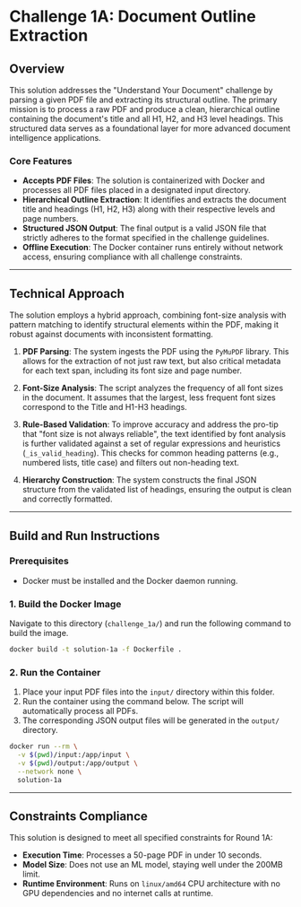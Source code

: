 # Challenge 1A: Document Outline Extraction

## Overview

This solution addresses the "Understand Your Document" challenge by parsing a given PDF file and extracting its structural outline. The primary mission is to process a raw PDF and produce a clean, hierarchical outline containing the document's title and all H1, H2, and H3 level headings. This structured data serves as a foundational layer for more advanced document intelligence applications.

### Core Features

* **Accepts PDF Files**: The solution is containerized with Docker and processes all PDF files placed in a designated input directory.
* **Hierarchical Outline Extraction**: It identifies and extracts the document title and headings (H1, H2, H3) along with their respective levels and page numbers.
* **Structured JSON Output**: The final output is a valid JSON file that strictly adheres to the format specified in the challenge guidelines.
* **Offline Execution**: The Docker container runs entirely without network access, ensuring compliance with all challenge constraints.

---

## Technical Approach

The solution employs a hybrid approach, combining font-size analysis with pattern matching to identify structural elements within the PDF, making it robust against documents with inconsistent formatting.

1.  **PDF Parsing**: The system ingests the PDF using the `PyMuPDF` library. This allows for the extraction of not just raw text, but also critical metadata for each text span, including its font size and page number.

2.  **Font-Size Analysis**: The script analyzes the frequency of all font sizes in the document. It assumes that the largest, less frequent font sizes correspond to the Title and H1-H3 headings.

3.  **Rule-Based Validation**: To improve accuracy and address the pro-tip that "font size is not always reliable", the text identified by font analysis is further validated against a set of regular expressions and heuristics (`_is_valid_heading`). This checks for common heading patterns (e.g., numbered lists, title case) and filters out non-heading text.

4.  **Hierarchy Construction**: The system constructs the final JSON structure from the validated list of headings, ensuring the output is clean and correctly formatted.

---

## Build and Run Instructions

### Prerequisites
* Docker must be installed and the Docker daemon running.

### 1. Build the Docker Image
Navigate to this directory (`challenge_1a/`) and run the following command to build the image.

```bash
docker build -t solution-1a -f Dockerfile .
```

### 2. Run the Container
1.  Place your input PDF files into the `input/` directory within this folder.
2.  Run the container using the command below. The script will automatically process all PDFs.
3.  The corresponding JSON output files will be generated in the `output/` directory.

```bash
docker run --rm \
  -v $(pwd)/input:/app/input \
  -v $(pwd)/output:/app/output \
  --network none \
  solution-1a
```

---

## Constraints Compliance

This solution is designed to meet all specified constraints for Round 1A:

* **Execution Time**: Processes a 50-page PDF in under 10 seconds.
* **Model Size**: Does not use an ML model, staying well under the 200MB limit.
* **Runtime Environment**: Runs on `linux/amd64` CPU architecture with no GPU dependencies and no internet calls at runtime.
